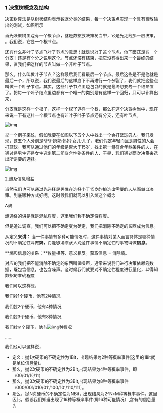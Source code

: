 ### 1.决策树概念及结构

决策树算法是以树状结构表示数据分类的结果，每一个决策点实现一个具有离散输出的测试，如图所示

首先决策树里边有一个根节点，就是数据放决策树当中，它是先走的那一层决策， 。我们说，它是一个根节点。

还有什么非叶子节点飞叶子节点的意思！就是说对于这个节点，他下面还是有一个分支！还是有个分之说明这个。节点还没有结束，把它没有得出来一个最终的结果，直我们把这样的节点叫做一个非叶子节点。

那么，什么叫做叶子节点？这样最后我们看最后一个节点。最后这些是不是他就是最后一个，所以说，我们说最后的这样底下不再进行一个分裂了，我们就把这些点叫做一个叶子节点。其实，这些叶子节点里边包含的就是最终想要的一个结果值了。把每一个叶子结点里边都有一个唯一的类别是有这样一个回归，只可以计算出来，

分支就是这样一个杈了，这样一个杈了这样一个杈，那么在这个决策树当中，现在来说一下有这样一个根节点也有非叶子叶子节点还有分支，还有叶节点。

 

![img](file:///C:/Users/崔红涛/AppData/Local/Temp/msohtmlclip1/01/clip_image002.jpg)

举一个例子来说，假如我要在如图以下五个人中找出一个会打篮球的人。我们发现，这五个人分别是爷爷·奶奶·妈妈·女儿·儿子，我们假定年轻而且是男性的人会打篮球。我可以通过他们的年级是否大于15岁，找出第一组符合年龄条件的人，在通过是男生还是女生选出第二组符合性别条件的人，于是，我们通过两次决策来选出所需要的选择。

![img](file:///C:/Users/崔红涛/AppData/Local/Temp/msohtmlclip1/01/clip_image004.jpg)

2.熵及信息增益

当然我们也可以通过先选择是男性在选择小于15岁的挑选出需要的人从而做出决策。到底哪种方式好呢，这时候我们就可以引入熵这个概念

A熵

熵通俗的讲是就是混乱程度，这里我们称不确定性程度。

但是通过调查，我们可以把不确定变为确定，我们把消除不确定的东西成为信息。

从定义**来讲：** 当一件事情有多种可能情况时，这件事情对某人而言具体是哪种情况的不确定性叫做**熵**，而能够消除该人对这件事情不确定性的事物叫做**信息**。

 

**熵和信息的关系：**数量相等，意义相反。获取信息 = 消除熵。

 

对应的我们把不能消除不确定的东西叫做噪声，通常来说我们进行决策依赖的数据，既包含信息，也包含噪声。这时候我们就要对不确定性程度进行量化，以得知数据的准确程度

我们可以这样想，

我们投1个硬币，他有2种情况

我们投2个硬币，他有4种情况

我们投3个硬币，他有8种情况

我们投m个硬币，他有![img](file:///C:/Users/崔红涛/AppData/Local/Temp/msohtmlclip1/01/clip_image006.png)种情况

……

我们也可以这样说，

- 定义：抛1次硬币的不确定性为1Bit，出现结果为2种等概率事件(这里的1Bit就是单位信息量)。
- 那么，抛2次硬币的不确定性为2Bit,出现结果为4种等概率事件，即（00/01/10/11）
- 那么，抛3次硬币的不确定性为3Bit,出现结果为8种等概率事件（000/001/010/011/100/101/110/111）。
- 那么，抛N次硬币的不确定性为NBit，出现结果为2^N=M种等概率事件，这里 因此，假设我们知道出现了16种等概率事件(即16种可能情况）,含有的信息量为     
